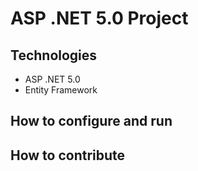 # ASP .NET 5.0 Project
## Technologies
- ASP .NET 5.0
- Entity Framework
## How to configure and run
## How to contribute